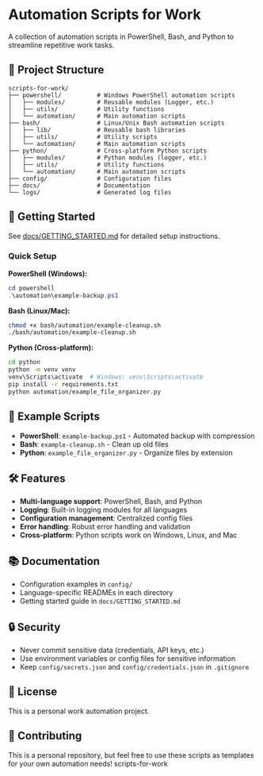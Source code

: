 # Automation Scripts for Work

A collection of automation scripts in PowerShell, Bash, and Python to streamline repetitive work tasks.

## 📁 Project Structure

```
scripts-for-work/
├── powershell/          # Windows PowerShell automation scripts
│   ├── modules/         # Reusable modules (Logger, etc.)
│   ├── utils/           # Utility functions
│   └── automation/      # Main automation scripts
├── bash/                # Linux/Unix Bash automation scripts
│   ├── lib/             # Reusable bash libraries
│   ├── utils/           # Utility scripts
│   └── automation/      # Main automation scripts
├── python/              # Cross-platform Python scripts
│   ├── modules/         # Python modules (logger, etc.)
│   ├── utils/           # Utility functions
│   └── automation/      # Main automation scripts
├── config/              # Configuration files
├── docs/                # Documentation
└── logs/                # Generated log files
```

## 🚀 Getting Started

See [docs/GETTING_STARTED.md](docs/GETTING_STARTED.md) for detailed setup instructions.

### Quick Setup

**PowerShell (Windows):**
```powershell
cd powershell
.\automation\example-backup.ps1
```

**Bash (Linux/Mac):**
```bash
chmod +x bash/automation/example-cleanup.sh
./bash/automation/example-cleanup.sh
```

**Python (Cross-platform):**
```bash
cd python
python -m venv venv
venv\Scripts\activate  # Windows: venv\Scripts\activate
pip install -r requirements.txt
python automation/example_file_organizer.py
```

## 📝 Example Scripts

- **PowerShell**: `example-backup.ps1` - Automated backup with compression
- **Bash**: `example-cleanup.sh` - Clean up old files
- **Python**: `example_file_organizer.py` - Organize files by extension

## 🛠️ Features

- **Multi-language support**: PowerShell, Bash, and Python
- **Logging**: Built-in logging modules for all languages
- **Configuration management**: Centralized config files
- **Error handling**: Robust error handling and validation
- **Cross-platform**: Python scripts work on Windows, Linux, and Mac

## 📚 Documentation

- Configuration examples in `config/`
- Language-specific READMEs in each directory
- Getting started guide in `docs/GETTING_STARTED.md`

## 🔒 Security

- Never commit sensitive data (credentials, API keys, etc.)
- Use environment variables or config files for sensitive information
- Keep `config/secrets.json` and `config/credentials.json` in `.gitignore`

## 📄 License

This is a personal work automation project.

## 🤝 Contributing

This is a personal repository, but feel free to use these scripts as templates for your own automation needs!
scripts-for-work

